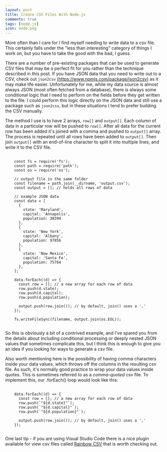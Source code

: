```yaml
---
layout: post
title: Create CSV Files With Node.js
comments: true
tags: [node.js]
icon: node.png
---
```


More often than I care for I find myself needing to write data to a csv file. This certainly falls under the "less than interesting" category of things I work on, but you have to take the good with the bad, I guess.

There are a number of pre-existing packages that can be used to generate CSV files that may be a perfect fit for you rather than the technique described in this post. If you have JSON data that you need to write out to a CSV, check out `json2csv` [(https://www.npmjs.com/package/json2csv)](https://www.npmjs.com/package/json2csv) as it may make life easier. Unfortunately for me, while my data source is almost always JSON (most often fetched from a database), there is  always some conditional logic that I need to perform on the fields before they get written to the file. I could perform this logic directly on the JSON data and still use a package such as `json2csv`, but in these situations I tend to prefer building the CSV manually.

The method I use is to have 2 arrays, `row[]` and `output[]`. Each column of data in a particular row will be pushed to `row[]`. After all data for the current row has been added it's joined with a comma and pushed to `output[]` array. The process is repeated until all rows have been added to `output[]`. Then join `output[]` with an end-of-line character to split it into multiple lines, and write it to the CSV file.

<pre>
  <code class="lang-js">
    const fs = require('fs');
    const path = require('path');
    const os = require('os');

    // output file in the same folder
    const filename = path.join(__dirname, 'output.csv');
    const output = []; // holds all rows of data

    // example JSON data
    const data = [
      {
        state: 'Maryland',
        capital: 'Annapolis',
        population: 38394
      },
      {
        state: 'New York',
        capital: 'Albany',
        population: 97856
      },
      {
        state: 'New Mexico',
        capital: 'Santa Fe',
        population: 75764
      },
    ];

    data.forEach((d) => {
      const row = []; // a new array for each row of data
      row.push(d.state);
      row.push(d.capital);
      row.push(d.population);

      output.push(row.join()); // by default, join() uses a ','
    });

    fs.writeFileSync(filename, output.join(os.EOL));
  </code>
</pre>

So this is obviously a bit of a contrived example, and I've spared you from the details about including conditional processing or deeply nested JSON values that sometimes complicate this, but I think this is enough to give you an idea if you looking for ways to generate a csv file.

Also worth mentioning here is the possibility of having comma characters inside your data values, which throws off the columns in the resulting csv file. As such, it's normally good practice to wrap your data values inside quotes. This is sometimes referred to as a <em>comma-quoted</em> csv file. To implement this, our .forEach() loop would look like this:

<pre>
  <code class="lang-js">
    data.forEach((d) => {
      const row = []; // a new array for each row of data
      row.push(`"${d.state}"`);
      row.push(`"${d.capital}"`);
      row.push(`"${d.population}"`);

      output.push(row.join()); // by default, join() uses a ','
    });
  </code>
</pre>

One last tip - if you are using Visual Studio Code there is a nice plugin available for view csv files called [Rainbow CSV](https://marketplace.visualstudio.com/items?itemName=mechatroner.rainbow-csv) that is worth checking out.





